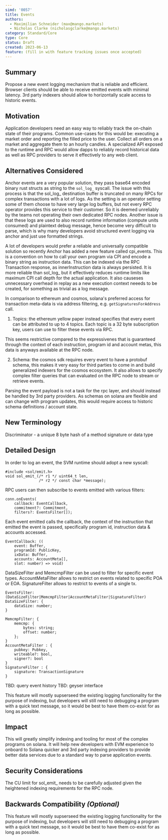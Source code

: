 ```yaml
---
simd: '0057'
title: Events
authors:
  - Maximilian Schneider (max@mango.markets)
  - Nicholas Clarke (nicholasgclarke@mango.markets)
category: Standard/Core
type: Core
status: Draft
created: 2023-06-13
feature: (fill in with feature tracking issues once accepted)
---
```


## Summary

Propose a new event logging mechanism that is reliable and efficient.
Browser clients should be able to receive emitted events with minimal latency.
3rd party indexers should allow to horizontally scale access to historic
events.

## Motivation

Application developers need an easy way to reliably track the on-chain state
of their programs. Common use-cases for this would be: executing a market order
and reporting the filled price to the user. Collect all orders on a market and
aggregate them to an hourly candles. A specialized API exposed to the runtime
and RPC would allow dapps to reliably record historical data as well as RPC
providers to serve it effectively to any web client.

## Alternatives Considered

Anchor events are a very popular solution, they pass base64 encoded binary rust
structs as string to the `sol_log_` syscall. The issue with this process is
that the sol_log_ destination buffer is truncated on many RPCs for complex
transactions with a lot of logs. As the setting is an operator setting
some of them choose to have very large log buffers, but not every RPC operator
provides this service to their customer. So it is deemed unreliably by the
teams not operating their own dedicated RPC nodes. Another issue is that these
logs are used to also record runtime information (compute units consumed) and
plaintext debug message, hence become very difficult to parse, which is why
many developers avoid structured event logging via anchor and just use
formatted strings.

A lot of developers would prefer a reliable and universally compatible solution
so recently Anchor has added a new feature called cpi_events. This is a
convention on how to call your own program via CPI and encode a binary string
as instruction data. This can be indexed via the RPC Transaction response, as
innerInstruction data is always persisted. It is more reliable than sol_log_
but it effectively reduces runtime limits like maximum CPI call depth for the
actual application. It also causeses unnecessary overhead in replay as a new
execution context neeeds to be created, for something as trivial as a log
message.

In comparison to ethereum and cosmos, solana's preferred access for transaction
meta-data is via address filtering, e.g. `getSignaturesForAddress` call.

1. Topics: the ethereum yellow paper instead specifies that every event can be
attributed to up to 4 topics. Each topic is a 32 byte subscription key, users
can use to filter these events via RPC.

This seems restrictive compared to the expressivenes that is guaranteed through
the context of each instruction, program id and account metas, this data is
anyways available at the RPC node.

2. Schema: the cosmos sdk requires every event to have a protobuf schema, this
makes it very easy for third parties to come in and build generalized indexers
for the cosmos ecosystem. It also allows to specify complex filter queries that
can evaluated on the RPC node to stream or retrieve events.

Parsing the event payload is not a task for the rpc layer, and should instead
be handled by 3rd party providers. As schemas on solana are flexible and can
change with program updates, this would require access to historic schema
definitions / account state.

## New Terminology

Discriminator - a unique 8 byte hash of a method signature or data type

## Detailed Design

In order to log an event, the SVM runtime should adopt a new syscall:

```
#include <sol/emit.h>
void sol_emit_(/* r1 */ uint64_t len,
               /* r2 */ const char *message);
```

RPC users can then subscribe to events emitted with various filters:

```
conn.onEvents(
    callback: EventCallback,
    commitment?: Commitment,
    filters?: EventsFilter[]);
```

Each event emitted calls the callback, the context of the instruction that
emitted the event is passed, specifically program id, instruction data &
accounts accessed.

```
EventCallback: ((
    event: Buffer,
    programId: PublicKey,
    ixData: Buffer,
    accounts: AccountMeta[],
    slot: number) => void)
```

DataSizeFilter and MemcmpFilter can be used to filter for specific event
types. AccountMetaFilter allows to restrict on events related to specific
POA or EOA. SignatureFilter allows to restrict to events of a single tx.

```
EventsFilter: (DataSizeFilter|MemcmpFilter|AccountMetaFilter|SignatureFilter)
DataSizeFilter: {
    dataSize: number;
}

MemcmpFilter: {
    memcmp: {
        bytes: string;
        offset: number;
    };
}
AccountMetaFilter : {
    pubkey: Pubkey,
    writeable?: bool,
    signer?: bool
}
SignatureFilter : {
    signature: TransactionSignature
}

```

TBD: query event history
TBD: geyser interface

This feature will mostly supserseed the existing logging functionality for the
purpose of indexing, but developers will still need to debugging a program with
a quick text message, so it would be best to have them co-exist for as long as
possible.

## Impact

This will greatly simplify indexing and tooling for most of the complex
programs on solana. It will help new developers with EVM experience to onboard
to Solana quicker and 3rd party indexing providers to provide better data
services due to a standard way to parse application events.

## Security Considerations

The CU limit for sol_emit_ needs to be carefully adjusted given the heightened
indexing requirements for the RPC node.


## Backwards Compatibility *(Optional)*

This feature will mostly supserseed the existing logging functionality for the
purpose of indexing, but developers will still need to debugging a program with
a quick text message, so it would be best to have them co-exist for as long as
possible.